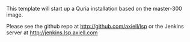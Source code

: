 This template will start up a Quria installation based on the master-300 image.

Please see the github repo at http://github.com/axiell/lsp or the Jenkins server at http://jenkins.lsp.axiell.com

